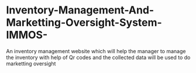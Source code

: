 # Inventory-Management-And-Marketting-Oversight-System-IMMOS-
An inventory management website which will help the manager to manage the inventory with help of Qr codes and the collected data will be used to do marketting oversight 

